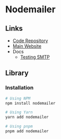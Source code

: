 # Nodemailer

## Links

- [Code Repository](https://github.com/nodemailer/nodemailer)
- [Main Website](https://nodemailer.com)
- Docs
  - [Testing SMTP](https://nodemailer.com/smtp/testing/)

## Library

### Installation

```sh
# Using NPM
npm install nodemailer

# Using Yarn
yarn add nodemailer

# Using pnpm
pnpm add nodemailer
```
